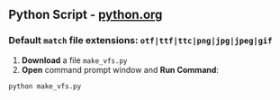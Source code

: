 ## Python Script - [python.org](https://python.org)

### **Default** `match` **file extensions:** `otf|ttf|ttc|png|jpg|jpeg|gif`

1. **Download** a file `make_vfs.py`
2. **Open** command prompt window and **Run Command**:

```cmd
python make_vfs.py
```